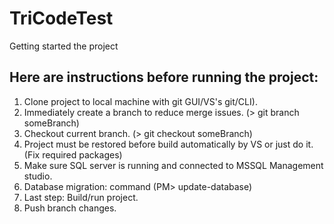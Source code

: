 # TriCodeTest
Getting started the project

## Here are instructions before running the project:
1. Clone project to local machine with git GUI/VS's git/CLI).
2. Immediately create a branch to reduce merge issues. (> git branch someBranch)
3. Checkout current branch. (> git checkout someBranch)
3. Project must be restored before build automatically by VS or just do it.(Fix required packages)
4. Make sure SQL server is running and connected to MSSQL Management studio.
5. Database migration: command (PM> update-database)
6. Last step: Build/run project.
7. Push branch changes.
